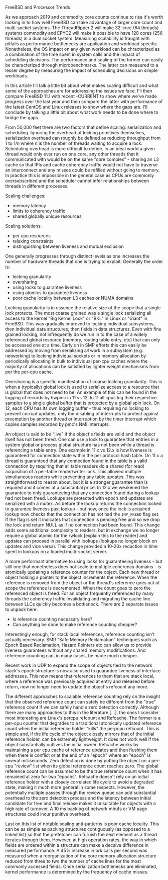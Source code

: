 FreeBSD and Processor Trends

As we approach 2019 and commodity core counts continue to rise it's worth
looking in to how well FreeBSD can take advantage of larger core count and
multi-socket systems. The ThreadRipper 2 will make 32-core (64 threads) systems
commodity and EPYC2 will make it possible to have 128 cores (256 threads) in a
dual socket system. Measuring scalability is fraught with pitfalls as
performance bottlenecks are application and workload specific. Nonetheless,
the OS impact on any given workload can be chracterized as a combination
of the time spent in system calls and the impact of scheduling decisions. The
performance and scaling of the former can easily be characterized through
microbenchmarks. The latter can measured to a lesser degree by measuring
the impact of scheduling decisions on simple workloads.

In this article I'll talk a little bit about what makes scaling difficult
and what some of the approaches are for addressing the issues we face. I'll
then compare FreeBSD 11.1 with recent -CURRENT to show where we've made
progress over the last year and then compare the latter with performance
of the latest CentOS and Linux releases to show where the gaps are. I'll
conclude by talking a little bit about what work needs to be done where
to bridge the gaps.

From 50,000 feet there are two factors that define scaling: serialization and
scheduling. Ignoring the overhead of locking primitives themselves, serialization
overhead can roughly be defined as reducing throughput from 1 to 1/n where n 
is the number of threads waiting to acquire a lock. Scheduling overhead is more 
difficult to define. In an ideal world a given thread would only ever run on one 
core, any other threads that it communicated with would be on the same "core 
complex" - sharing an L3 cache so that IPIs and cache coherency traffic would not
have to traverse an interconnect and any misses could be refilled without going to 
memory. In practice this is impossible in the general case as CPUs are commonly
oversubscribed and the scheduler cannot infer relationships between threads in
different processes.

Scaling challenges:
 - memory latency
 - limits to coherency traffic
 - shared globally unique resources

Scaling solutions:
 - per cpu resources
 - relaxing constraints
 - distinguishing between liveness and mutual exclusion


One generally progresses through distinct levels as one increases the
number of hardware threads that one is trying to exploit. Generally the
order is:
  - locking granularity
  - oversharing
  - using locks to guarantee liveness
  - using atomics to guarantee liveness
  - poor cache locality between L3 caches
    or NUMA domains

Locking granularity is in essence the relative size of the scope 
that a single lock protects. The most coarse grained was a single
lock serializing all access to the kernel "Big Kernel Lock" or 
"BKL" in Linux or "Giant" in FreeBSD. This was gradually improved to
locking individual subsystems, then individual data structures, then 
fields in data structures. Even with fine grained locking, not infrequently
do we run in to the case of a widely referenced 
global resource (memory, routing table entry, etc) that can only be
accessed one at a time. Early on in SMP efforts this can easily be
addressed by moving from serializing all work in a subsystem (e.g.
networking) to locking individual sockets or in memory allocation
by periodically allocating in bulk to individual per-cpu caches where
the majority of allocations can be satisfied by lighter weight
mechanisms from per the per-cpu cache.

Oversharing is a specific manifestation of coarse locking granularity.
This is when a (typically) global lock is used to serialize access
to a resource that is global that does not need to be. An example of
this can be found in the logging of records by hwpmc in 11 vs 12. In
11 all cpus log their respective samples to a single global buffer that
is protected by a global spin lock. On 12, each CPU has its own logging
buffer - thus requiring no locking to prevent corrupt updates, only the
disabling of interrupts to protect against preemption by another thread or
interruption by the timer interrupt which copies samples recorded by pmc's 
NMI interrupts.

An object is said to be "live" if the object's fields are valid and the 
object itself has not been freed. One can use a lock to guarantee that
entries in a system global or process global structure has not been while
a thread is referencing a table entry. One example in 11.x vs 12.x is how
liveness is guaranteed for connection state within the per protocol hash
table. On 11.x a thread is guaranteed that any connection found in the
table is a valid connection by requiring that all table readers do a
shared (for read) acquisition of a per-table reader/writer lock. This
allowed multiple simultaneous readers while preventing any table updates.
This was straightforward to reason about, but it is a stronger guarantee
than is required and it comes at a substantial price. In 12.x we weakened
the guarantee to only guaranteeing that any connection found during a
lookup had not been freed. Lookups are protected with epoch and updates
are serialized with a mutex. As before the lookup returns the connection
locked to guarantee liveness past lookup - but now, once the lock is
acquired lookup now checks that the connection has not had the `INP_FREED`
flag set. If the flag is set it indicates that connection is pending free
and so we drop the lock and return NULL as if no connection had been found.
This change adds some additional complexity to readers, but in exchange we
no longer require a global atomic for the rwlock [explain this to the reader]
and updates can proceed in parallel with lookups (lookups no longer block
on updates and vice versa). This change provided a 10-20x reduction in time
spent in lookups on a loaded multi-socket server.

A more performant alternative to using locks for guaranteeing liveness - but
still one that nonetheless does not scale to multiple coherency domains - is
atomically updating a reference counter for the object. Each new thread or
object holding a pointer to the object increments the reference. When the
reference is removed from the object or the thread's reference goes out of
scope the reference is decremented. When the count goes to zero the referenced
object is freed. For an object frequently referenced by many threads the
coherency traffic invalidating and migrating the cache line between LLCs
quickly becomes a bottleneck. There are 2 separate issues to unpack here: 
- Is reference counting necessary here?
- Can anything be done to make reference counting cheaper?

Interestingly enough, for stack local references, reference counting isn't actually
necessary. SMR "Safe Memory Reclamation" techniques such as Epoch Based Reclamation,
Hazard Pointers etc can allow us to provide liveness guarantees without any shared
memory modifications. And reference counting can, in many cases, be made much cheaper.

Recent work in UDP to expand the scope of objects tied to the network stack's epoch 
structure is now also used to guarantee liveness of interface addresses. This now 
means that references to them that are stack local, where a reference was previously
acquired at entry and released before return, now no longer need to update the object's
refcount any more.

The different approaches to scalable reference counting rely on the insight that the
observed reference count can safely be different from the "true" reference count if 
we can safely handle zero detection correctly. Although there are many approaches to
this in the literature [...], the ones I consider most interesting are Linux's percpu 
refcount and Refcache. The former is a per-cpu counter that degrades to a traditional
atomically updated reference count when the initial reference holder "kills" the perpcpu
refcount. This is simple and, if the life cycle of the object closely mirrors that of the
initial reference holder, can be extremely lightweight. It does not work well if the
object substantially outlives the initial owner. Refcache works by maintaining a per cpu 
cache of reference updates and then flushing them when there is conflict or at the end of 
an "epoch" where an "epoch" is several milliseconds. Zero detection is done by putting 
the object on a per-cpu "review" list when its global reference count reaches zero. The
global reference count can be assumed to be the true reference count when it has remained
at zero for two "epochs". Refcache doesn't rely on an initial reference holder with a 
closely correlated life cycle to avoid a degraded state, making it much more general in
some respects. However, the potentially multiple passes through the review queue can add
substantial overhead to the zero detection process and the latency between initial candidate
for free and final release makes it unsuitable for objects with a high rate of turnover. 
A 10 ms backlog of network mbufs or VM page structures could incur punitive overhead.

Last on this list of notable scaling anti-patterns is poor cache locality. This can be as
simple as packing structures contiguously (as opposed to a linked list) so that the prefetcher 
can furnish the next element as a thread iterates through them. However, at high operation 
rates, the way in which fields are ordered within a structure can make a decsive difference
in measured performance. A 45% increase in brk calls per second was measured when a 
reorganization of the core memory allocation structure reduced from three to two the number 
of cache lines for the most commonly accessed fields. Once serialization bottlenecks are 
eliminated, kernel performance is determined by the frequency of cache misses.
